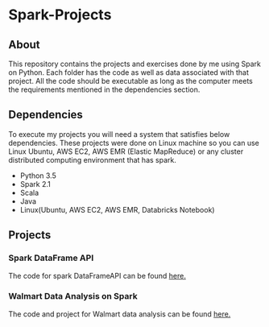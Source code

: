 # Spark-Projects

## About
This repository contains the projects and exercises done by me using Spark on Python. Each folder has the code as well as data associated with that project. All the code should be executable as long as the computer meets the requirements mentioned in the dependencies section.

## Dependencies
To execute my projects you will need a system that satisfies below dependencies. These projects were done on Linux machine so you can use Linux Ubuntu, AWS EC2, AWS EMR (Elastic MapReduce) or any cluster distributed computing environment that has spark.
- Python 3.5
- Spark 2.1
- Scala
- Java
- Linux(Ubuntu, AWS EC2, AWS EMR, Databricks Notebook)

## Projects
### Spark DataFrame API
The code for spark DataFrameAPI can be found [here.]()

### Walmart Data Analysis on Spark
The code and project for Walmart data analysis can be found [here.]()

